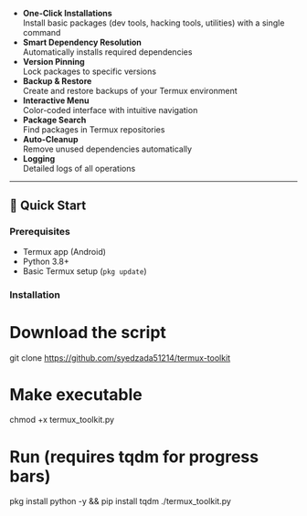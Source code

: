 
- **One-Click Installations**  
  Install basic packages (dev tools, hacking tools, utilities) with a single command
- **Smart Dependency Resolution**  
  Automatically installs required dependencies
- **Version Pinning**  
  Lock packages to specific versions
- **Backup & Restore**  
  Create and restore backups of your Termux environment
- **Interactive Menu**  
  Color-coded interface with intuitive navigation
- **Package Search**  
  Find packages in Termux repositories
- **Auto-Cleanup**  
  Remove unused dependencies automatically
- **Logging**  
  Detailed logs of all operations

---

## 🚀 Quick Start

### Prerequisites
- Termux app (Android)
- Python 3.8+
- Basic Termux setup (`pkg update`)

### Installation

# Download the script 
git clone https://github.com/syedzada51214/termux-toolkit

# Make executable
chmod +x termux_toolkit.py

# Run (requires tqdm for progress bars)
pkg install python -y && pip install tqdm
./termux_toolkit.py
